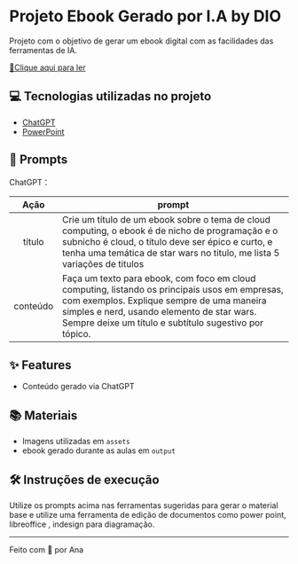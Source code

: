 # Projeto Ebook Gerado por I.A by DIO

Projeto com o objetivo de gerar um ebook digital com as facilidades das ferramentas de IA.

<a href="https://github.com/anabeatriziannotta/create-a-ebook-ia/blob/main/outputs/Ebook%20-%20A%20Era%20da%20Cloud.pdf" title="View PDF now"> 📕Clique aqui para ler</a>

## 💻 Tecnologias utilizadas no projeto

- [ChatGPT](https://chat.openai.com/) 
- [PowerPoint](https://www.microsoft.com/en/microsoft-365/powerpoint)

## 🧠 Prompts


ChatGPT：

|   Ação   | prompt                                                                                                                                                                                                                                                                         |
| :------: | ------------------------------------------------------------------------------------------------------------------------------------------------------------------------------------------------------------------------------------------------------------------------------ |
|  título  | Crie um título de um ebook sobre o tema de cloud computing, o ebook é de nicho de programação e o subnicho é cloud, o título deve ser épico e curto, e tenha uma temática de star wars no titulo, me lista 5 variações de titulos                                                       |
| conteúdo | Faça um texto para ebook, com foco em cloud computing, listando os principais usos em empresas, com exemplos. Explique sempre de uma maneira simples e nerd, usando elemento de star wars. Sempre deixe um título e subtítulo sugestivo por tópico.  |


## ✨ Features

- Conteúdo gerado via ChatGPT

## 📚 Materiais

- Imagens utilizadas em `assets`
- ebook gerado durante as aulas em `output`

## 🛠️ Instruções de execução

Utilize os prompts acima nas ferramentas sugeridas para gerar o material base e utilize uma ferramenta de edição de documentos como power point, libreoffice , indesign para diagramação.

---

Feito com 💜 por Ana
